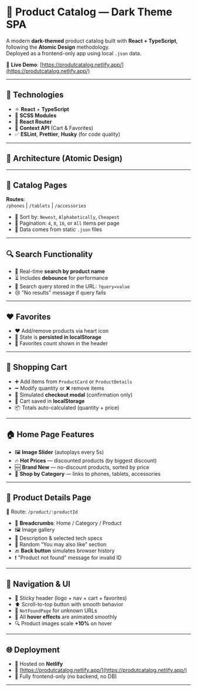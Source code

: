 # 🛒 Product Catalog — Dark Theme SPA

A modern **dark-themed** product catalog built with **React + TypeScript**, following the **Atomic Design** methodology.  
Deployed as a frontend-only app using local `.json` data.

🔗 **Live Demo**: [https://produtcatalog.netlify.app/](https://produtcatalog.netlify.app/)

---

## 🧩 Technologies

- ⚛️ **React** + **TypeScript**
- 🎨 **SCSS Modules**
- 🚦 **React Router**
- 🧠 **Context API** (Cart & Favorites)
- ✅ **ESLint**, **Prettier**, **Husky** (for code quality)

---

## 🧱 Architecture (Atomic Design)


---

## 📱 Catalog Pages

**Routes**:  
`/phones` | `/tablets` | `/accessories`

- 📄 Sort by: `Newest`, `Alphabetically`, `Cheapest`
- 🔢 Pagination: `4`, `8`, `16`, or `All` items per page
- 📂 Data comes from static `.json` files

---

## 🔍 Search Functionality

- 🔎 Real-time **search by product name**
- ⏳ Includes **debounce** for performance
- 🔗 Search query stored in the URL: `?query=value`
- 😢 "No results" message if query fails

---

## ❤️ Favorites

- ❤️ Add/remove products via heart icon
- 🧠 State is **persisted in localStorage**
- 🔢 Favorites count shown in the header

---

## 🛒 Shopping Cart

- ➕ Add items from `ProductCard` or `ProductDetails`
- ➖ Modify quantity or ❌ remove items
- 🧾 Simulated **checkout modal** (confirmation only)
- 💾 Cart saved in **localStorage**
- 📦 Totals auto-calculated (quantity + price)

---

## 🏠 Home Page Features

- 🖼️ **Image Slider** (autoplays every 5s)
- 🔥 **Hot Prices** — discounted products (by biggest discount)
- 🆕 **Brand New** — no-discount products, sorted by price
- 🧭 **Shop by Category** — links to phones, tablets, accessories

---

## 📄 Product Details Page

📍 Route: `/product/:productId`

- 🧭 **Breadcrumbs**: Home / Category / Product
- 🖼️ Image gallery
- 📝 Description & selected tech specs
- 🎲 Random “You may also like” section
- 🔙 **Back button** simulates browser history
- ❗ "Product not found" message for invalid ID

---

## 🧭 Navigation & UI

- 📌 Sticky header (logo + nav + cart + favorites)
- ⬆️ Scroll-to-top button with smooth behavior
- 🚫 `NotFoundPage` for unknown URLs
- 🧊 All **hover effects** are animated smoothly
- 🔍 Product images scale **+10%** on hover

---

## 🌐 Deployment

- 🚀 Hosted on **Netlify**
- 🔗 [https://produtcatalog.netlify.app/](https://produtcatalog.netlify.app/)
- 🧪 Fully frontend-only (no backend, no DB)

---

